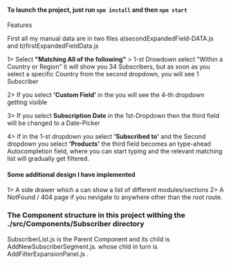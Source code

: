 #### To launch the project, just run `npm install` and then `npm start`

Features

First all my manual data are in two files a)secondExpandedField-DATA.js and b)firstExpandedFieldData.js

1> Select **"Matching All of the following"** > 1-st Drowdown select "Within a Country or Region" it will show you 34 Subscribers, but as soon as you select a specific Country from the second dropdown, you will see 1 Subscriber

2> If you select **'Custom Field'** in the you will see the 4-th dropdown getting visible

3> If you select **Subscription Date** in the 1st-Dropdown then the third field will be changed to a Date-Picker

4> If in the 1-st dropdown you select **'Subscribed to'** and the Second dropdown you select **'Products'** the third field becomes an type-ahead Autocompletion field, where you can start typing and the relevant matching list will gradually get filtered.

#### Some additional design I have implemented

1> A side drawer which a can show a list of different modules/sections
2> A NotFound / 404 page if you nevigate to anywhere other than the root route.

### The Component structure in this project withing the ./src/Components/Subscriber directory

SubscriberList.js is the Parent Component and its child is AddNewSubscriberSegment.js. whose chld in turn is AddFilterExpansionPanel.js .
